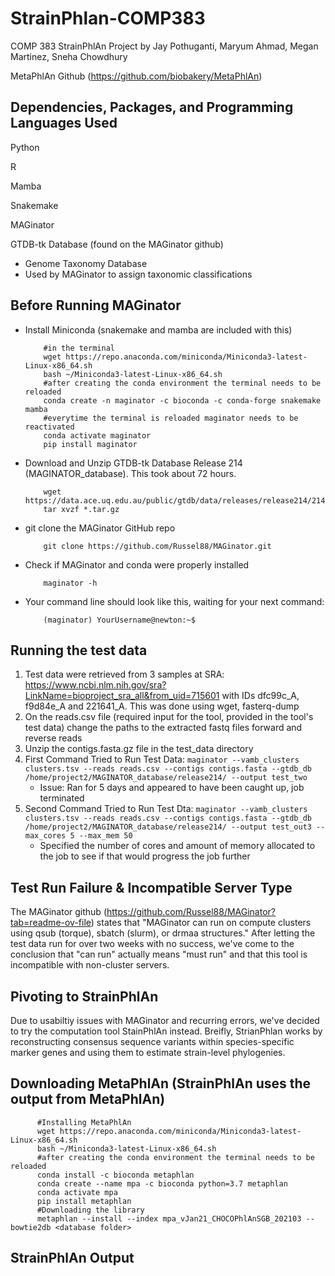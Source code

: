 # StrainPhlan-COMP383
COMP 383 StrainPhlAn Project by Jay Pothuganti, Maryum Ahmad, Megan Martinez, Sneha Chowdhury

MetaPhlAn Github (https://github.com/biobakery/MetaPhlAn)

## Dependencies, Packages, and Programming Languages Used
Python

R

Mamba

Snakemake

MAGinator

GTDB-tk Database (found on the MAGinator github)
- Genome Taxonomy Database
- Used by MAGinator to assign taxonomic classifications

## Before Running MAGinator
- Install Miniconda (snakemake and mamba are included with this) 

          #in the terminal
          wget https://repo.anaconda.com/miniconda/Miniconda3-latest-Linux-x86_64.sh
          bash ~/Miniconda3-latest-Linux-x86_64.sh
          #after creating the conda environment the terminal needs to be reloaded
          conda create -n maginator -c bioconda -c conda-forge snakemake mamba
          #everytime the terminal is reloaded maginator needs to be reactivated
          conda activate maginator
          pip install maginator
  
- Download and Unzip GTDB-tk Database Release 214 (MAGINATOR_database). This took about 72 hours.
  
          wget https://data.ace.uq.edu.au/public/gtdb/data/releases/release214/214.1/auxillary_files/gtdbtk_r214_data.tar.gz
          tar xvzf *.tar.gz
  
- git clone the MAGinator GitHub repo
  
          git clone https://github.com/Russel88/MAGinator.git


- Check if MAGinator and conda were properly installed

          maginator -h

- Your command line should look like this, waiting for your next command:

          (maginator) YourUsername@newton:~$

## Running the test data
1. Test data were retrieved from 3 samples at SRA: https://www.ncbi.nlm.nih.gov/sra?LinkName=bioproject_sra_all&from_uid=715601 with IDs dfc99c_A, f9d84e_A and 221641_A.
   This was done using wget, fasterq-dump
2. On the reads.csv file (required input for the tool, provided in the tool's test data) change the paths to the extracted fastq files forward and reverse reads
3. Unzip the contigs.fasta.gz file in the test_data directory
4. First Command Tried to Run Test Data: ```maginator --vamb_clusters clusters.tsv --reads reads.csv --contigs contigs.fasta --gtdb_db /home/project2/MAGINATOR_database/release214/ --output test_two```
   * Issue: Ran for 5 days and appeared to have been caught up, job terminated
5. Second Command Tried to Run Test Dta: ```maginator --vamb_clusters clusters.tsv --reads reads.csv --contigs contigs.fasta --gtdb_db /home/project2/MAGINATOR_database/release214/ --output test_out3 --max_cores 5 --max_mem 50 ```
   * Specified the number of cores and amount of memory allocated to the job to see if that would progress the job further

## Test Run Failure & Incompatible Server Type
The MAGinator github (https://github.com/Russel88/MAGinator?tab=readme-ov-file) states that "MAGinator can run on compute clusters using qsub (torque), sbatch (slurm), or drmaa structures." After letting the test data run for over two weeks with no success, we've come to the conclusion that "can run" actually means "must run" and that this tool is incompatible with non-cluster servers. 

## Pivoting to StrainPhlAn
Due to usabiltiy issues with MAGinator and recurring errors, we've decided to try the computation tool StainPhlAn instead. 
Breifly, StrianPhlan works by reconstructing consensus sequence variants within species-specific marker genes and using them to estimate strain-level phylogenies.

## Downloading MetaPhlAn (StrainPhlAn uses the output from MetaPhlAn)
          #Installing MetaPhlAn
          wget https://repo.anaconda.com/miniconda/Miniconda3-latest-Linux-x86_64.sh
          bash ~/Miniconda3-latest-Linux-x86_64.sh
          #after creating the conda environment the terminal needs to be reloaded
          conda install -c bioconda metaphlan
          conda create --name mpa -c bioconda python=3.7 metaphlan
          conda activate mpa
          pip install metaphlan
          #Downloading the library
          metaphlan --install --index mpa_vJan21_CHOCOPhlAnSGB_202103 --bowtie2db <database folder>

## StrainPhlAn Output

